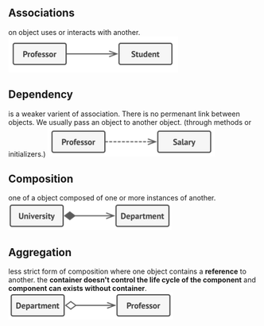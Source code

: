 ## Associations
on object uses or interacts with another.
![association](attachments/association.png)

## Dependency
is a weaker varient of association. There is no permenant link between objects. We usually pass an object to another object. (through methods or initializers.)
![dependency](attachments/dependency.png)

## Composition
one of a object composed of one or more instances of another.
![composition](attachments/composition.png)

## Aggregation
less strict form of composition where one object contains a **reference** to another. the **container doesn't control the life cycle of the component** and **component can exists without container**.
![aggregation](attachments/aggregation.png)
